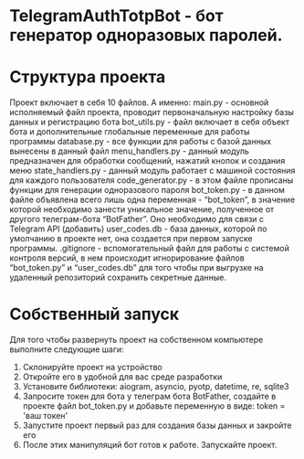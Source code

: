 # TelegramAuthTotpBot - бот генератор одноразовых паролей.
# Структура проекта
Проект включает в себя 10 файлов. А именно:
main.py - основной исполняемый файл проекта, проводит первоначальную настройку базы данных и регистрацию бота
bot_utils.py - файл включает в себя объект бота и дополнительные глобальные переменные для работы программы
database.py - все функции для работы с базой данных вынесены в данный файл
menu_handlers.py - данный модуль предназначен для обработки сообщений, нажатий кнопок и создания меню
state_handlers.py - данный модуль работает с машиной состояния для каждого пользователя
code_generator.py - в этом файле прописаны функции для генерации одноразового пароля
bot_token.py - в данном файле объявлена всего лишь одна переменная - “bot_token”,  в значение которой необходимо занести уникальное значение, полученное от другого телеграм-бота “BotFather”. Оно необходимо для связи с Telegram API (добавить)
user_codes.db - база данных, которой по умолчанию в проекте нет, она создается при первом запуске программы.
.gitignore - вспомогательный файл для работы с системой контроля версий, в нем происходит игнорирование файлов “bot_token.py” и “user_codes.db” для того чтобы при выгрузке на удаленный репозиторий сохранить секретные данные.

# Собственный запуск
Для того чтобы развернуть проект на собственном компьютере выполните следующие шаги:
1) Склонируйте проект на устройство
2) Откройте его в удобной для вас среде разработки
3) Установите библиотеки: aiogram, asyncio, pyotp, datetime, re, sqlite3
4) Запросите токен для бота у телеграм бота BotFather, создайте в проекте файл bot_token.py и добавьте переменную в виде: token = 'ваш токен'
5) Запустите проект первый раз для создания базы данных и закройте его
6) После этих манипуляций бот готов к работе. Запускайте проект.
